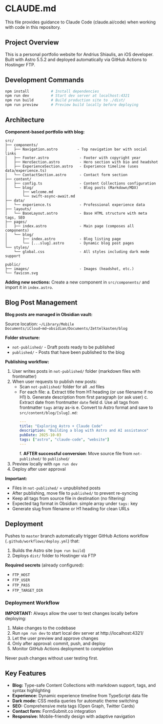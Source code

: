 # CLAUDE.md

This file provides guidance to Claude Code (claude.ai/code) when working with code in this repository.

## Project Overview

This is a personal portfolio website for Andrius Shiaulis, an iOS developer. Built with Astro 5.5.2 and deployed automatically via GitHub Actions to Hostinger FTP.

## Development Commands

```bash
npm install          # Install dependencies
npm run dev          # Start dev server at localhost:4321
npm run build        # Build production site to ./dist/
npm run preview      # Preview build locally before deploying
```

## Architecture

**Component-based portfolio with blog:**

```
src/
├── components/
│   ├── Navigation.astro         - Top navigation bar with social links
│   ├── Footer.astro              - Footer with copyright year
│   ├── HeroSection.astro         - Hero section with bio and headshot
│   ├── ExperienceSection.astro   - Experience timeline (uses data/experience.ts)
│   └── ContactSection.astro      - Contact form section
├── content/
│   ├── config.ts                 - Content Collections configuration
│   └── blog/                     - Blog posts (Markdown/MDX)
│       ├── welcome.md
│       └── swift-async-await.md
├── data/
│   └── experience.ts             - Professional experience data
├── layouts/
│   └── BaseLayout.astro          - Base HTML structure with meta tags, SEO
├── pages/
│   ├── index.astro               - Main page (composes all components)
│   └── blog/
│       ├── index.astro           - Blog listing page
│       └── [...slug].astro       - Dynamic blog post pages
└── styles/
    └── global.css                - All styles including dark mode support

public/
├── images/                       - Images (headshot, etc.)
└── favicon.svg
```

**Adding new sections:** Create a new component in `src/components/` and import it in `index.astro`.

## Blog Post Management

**Blog posts are managed in Obsidian vault:**

Source location: `~/Library/Mobile Documents/iCloud~md~obsidian/Documents/Zettelkasten/blog`

**Folder structure:**
- `not-published/` - Draft posts ready to be published
- `published/` - Posts that have been published to the blog

**Publishing workflow:**

1. User writes posts in `not-published/` folder (markdown files with frontmatter)
2. When user requests to publish new posts:
   - Scan `not-published/` folder for all `.md` files
   - For each file:
     a. Extract title from H1 heading (or use filename if no H1)
     b. Generate description from first paragraph (or ask user)
     c. Extract date from frontmatter `date` field
     d. Use all tags from frontmatter `tags` array as-is
     e. Convert to Astro format and save to `src/content/blog/[slug].md`:
        ```yaml
        ---
        title: "Exploring Astro + Claude Code"
        description: "Building a blog with Astro and AI assistance"
        pubDate: 2025-10-03
        tags: ["astro", "claude-code", "website"]
        ---
        ```
     f. **AFTER successful conversion**: Move source file from `not-published/` to `published/`
3. Preview locally with `npm run dev`
4. Deploy after user approval

**Important:**
- Files in `not-published/` = unpublished posts
- After publishing, move file to `published/` to prevent re-syncing
- Keep all tags from source file in destination (no filtering)
- Expected tag format in Obsidian: simple array under `tags:` key
- Generate slug from filename or H1 heading for clean URLs

## Deployment

Pushes to `master` branch automatically trigger GitHub Actions workflow (`.github/workflows/deploy.yml`) that:
1. Builds the Astro site (`npm run build`)
2. Deploys `dist/` folder to Hostinger via FTP

**Required secrets** (already configured):
- `FTP_HOST`
- `FTP_USER`
- `FTP_PASS`
- `FTP_TARGET_DIR`

### Deployment Workflow

**IMPORTANT:** Always allow the user to test changes locally before deploying:

1. Make changes to the codebase
2. Run `npm run dev` to start local dev server at http://localhost:4321/
3. Let the user preview and approve changes
4. Only after approval: commit, push, and deploy
5. Monitor GitHub Actions deployment to completion

Never push changes without user testing first.

## Key Features

- **Blog:** Type-safe Content Collections with markdown support, tags, and syntax highlighting
- **Experience:** Dynamic experience timeline from TypeScript data file
- **Dark mode:** CSS media queries for automatic theme switching
- **SEO:** Comprehensive meta tags (Open Graph, Twitter Cards)
- **Contact form:** FormSubmit.co integration
- **Responsive:** Mobile-friendly design with adaptive navigation

